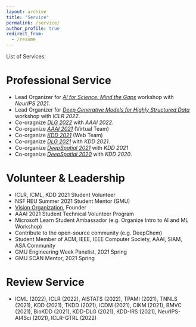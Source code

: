 ```yaml
---
layout: archive
title: "Service"
permalink: /service/
author_profile: true
redirect_from:
  - /resume
---
```


List of Services:

Professional Service
======
* Lead Organizer for [*AI for Science: Mind the Gaps*](https://ai4sciencecommunity.github.io/) workshop with *NeurIPS 2021*.
* Lead Organizer for [*Deep Generative Models for Highly Structured Data*](https://deep-gen-struct.github.io/) workshop with *ICLR 2022*.
* Co-oragnize [*DLG 2022*](https://deep-learning-graphs.bitbucket.io/dlg-aaai22/index.html) with *AAAI 2022*.
* Co-organize [*AAAI 2021*](https://aaai.org/Conferences/AAAI-21/) (Virtual Team)
* Co-organize [*KDD 2021*](https://kdd.org/kdd2021/) (Web Team)
* Co-organize [*DLG 2021*](https://deep-learning-graphs.bitbucket.io/dlg-kdd21/index.html) with *KDD 2021*.
* Co-organize [*DeepSpatial 2021*](http://cs.emory.edu/~lzhao41/venues/DeepSpatial2021/) with *KDD 2021*
* Co-organize [*DeepSpatial 2020*](http://mason.gmu.edu/~lzhao9/venues/DeepSpatial2020/) with *KDD 2020*.
  
Volunteer & Leadership
======
* ICLR, ICML, KDD 2021 Student Volunteer
* NSF REU Summer 2021 Student Mentor (GMU)
* [Vision Organization](https://vision-npo.github.io/), Founder
* AAAI 2021 Student Technical Volunteer Program
* Microsoft Learn Student Ambassador (e.g. Organize Intro to AI and ML Workshop)
* Contribute to the open-source community (e.g. DeepChem) 
* Student Member of ACM, IEEE, IEEE Computer Society, AAAI, SIAM, ASA Community
* GMU Engineering Week Panelist, 2021 Spring
* GMU SCAN Mentor, 2021 Spring

Review Service
======
* ICML (2022), ICLR (2022), AISTATS (2022), TPAMI (2021), TNNLS (2021), KDD (2021), TKDD (2021), ICDM (2021), CIKM (2021), BMVC (2021), BioKDD (2021), KDD-DLG (2021), KDD-IRS (2021), NeurIPS-AI4Sci (2021), ICLR-GTRL (2022)



